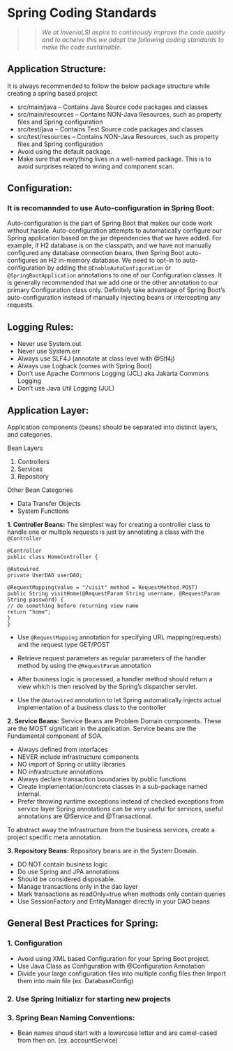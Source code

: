 # Spring Coding Standards

>> *We at InvenioLSI aspire to continously improve the code quality and to acheive this we adopt the following coding standards to make the code sustainable.*

## Application Structure:

It is always recommended to follow the below package structure while creating a spring based project

* src/main/java – Contains Java Source code packages and classes
* src/main/resources – Contains NON-Java Resources, such as property files and Spring configuration
* src/test/java – Contains Test Source code packages and classes
* src/test/resources – Contains NON-Java Resources, such as property files and Spring configuration
* Avoid using the default package.
* Make sure that everything lives in a well-named package. This is to avoid surprises related to wiring and component scan.

## Configuration:

### It is recomannded to use Auto-configuration in Spring Boot:

Auto-configuration is the part of Spring Boot that makes our code work without hassle. Auto-configuration attempts to automatically configure our Spring application based on the jar dependencies that we have added. For example, if H2 database is on the classpath, and we have not manually configured any database connection beans, then Spring Boot auto-configures an H2 in-memory database. We need to opt-in to auto-configuration by adding the `@EnableAutoConfiguration` or `@SpringBootApplication` annotations to one of our Configuration classes. It is generally recommended that we add one or the other annotation to our primary Configuration class only. Definitely take advantage of Spring Boot’s auto-configuration instead of manually injecting beans or intercepting any requests.

## Logging Rules:
* Never use System.out
* Never use System.err
* Always use SLF4J (annotate at class level with @Slf4j)
* Always use Logback (comes with Spring Boot)
* Don’t use Apache Commons Logging (JCL) aka Jakarta Commons Logging
* Don’t use Java Util Logging (JUL)

## Application Layer:

Application components (beans) should be separated into distinct layers, and categories.

Bean Layers
1. Controllers
2. Services
3. Repository

Other Bean Categories
* Data Transfer Objects
* System Functions

**1. Controller Beans:** The simplest way for creating a controller class to handle one or multiple requests is just by annotating a class with the `@Controller`

```
@Controller
public class HomeController {

@Autowired
private UserDAO userDAO;

@RequestMapping(value = "/visit" method = RequestMethod.POST)
public String visitHome(@RequestParam String username, @RequestParam String password) {
// do something before returning view name
return "home";
}
}
```

* Use `@RequestMapping` annotation for specifying URL mapping(requests) and the request type GET/POST

* Retrieve request parameters as regular parameters of the handler method by using the `@RequestParam` annotation

* After business logic is processed, a handler method should return a view which is then resolved by the Spring’s dispatcher servlet.

* Use the `@Autowired` annotation to let Spring automatically injects actual implementation of a business class to the controller

**2. Service Beans:** Service Beans are Problem Domain components. These are the MOST significant in the application. Service beans are the Fundamental component of SOA.

* Always defined from interfaces
* NEVER include infrastructure components
* NO import of Spring or utility libraries
* NO infrastructure annotations
* Always declare transaction boundaries by public functions
* Create implementation/concrete classes in a sub-package named internal.
* Prefer throwing runtime exceptions instead of checked exceptions from service layer
Spring annotations can be very useful for services, useful annotations are @Service and @Transactional.

To abstract away the infrastructure from the business services, create a project specific meta annotation.

**3. Repository Beans:** Repository beans are in the System Domain.
* DO NOT contain business logic
* Do use Spring and JPA annotations
* Should be considered disposable.
* Manage transactions only in the dao layer
* Mark transactions as readOnly=true when methods only contain queries
* Use SessionFactory and EntityManager directly in your DAO beans

## **General Best Practices for Spring:**

### 1. Configuration
* Avoid using XML based Configuration for your Spring Boot project.
* Use Java Class as Configuration with @Configuration Annotation
* Divide your large configuration files into multiple config files then Import them into main file (ex. DatabaseConfig)

### 2. Use Spring Initializr for starting new projects

### 3. Spring Bean Naming Conventions:
* Bean names shoud start with a lowercase letter and are camel-cased from then on. (ex. accountService)